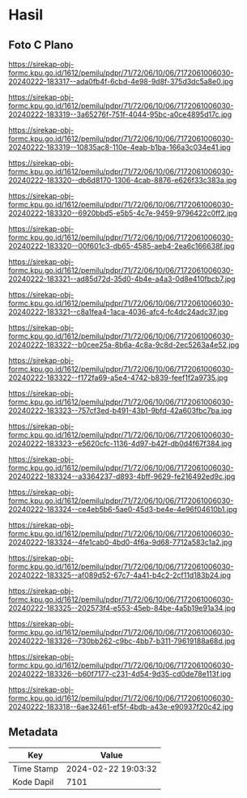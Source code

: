 # Hasil

## Foto C Plano

https://sirekap-obj-formc.kpu.go.id/1612/pemilu/pdpr/71/72/06/10/06/7172061006030-20240222-183317--ada0fb4f-6cbd-4e98-9d8f-375d3dc5a8e0.jpg

https://sirekap-obj-formc.kpu.go.id/1612/pemilu/pdpr/71/72/06/10/06/7172061006030-20240222-183319--3a65276f-751f-4044-95bc-a0ce4895d17c.jpg

https://sirekap-obj-formc.kpu.go.id/1612/pemilu/pdpr/71/72/06/10/06/7172061006030-20240222-183319--10835ac8-110e-4eab-b1ba-166a3c034e41.jpg

https://sirekap-obj-formc.kpu.go.id/1612/pemilu/pdpr/71/72/06/10/06/7172061006030-20240222-183320--db6d8170-1306-4cab-8876-e626f33c383a.jpg

https://sirekap-obj-formc.kpu.go.id/1612/pemilu/pdpr/71/72/06/10/06/7172061006030-20240222-183320--6920bbd5-e5b5-4c7e-9459-9796422c0ff2.jpg

https://sirekap-obj-formc.kpu.go.id/1612/pemilu/pdpr/71/72/06/10/06/7172061006030-20240222-183320--00f601c3-db65-4585-aeb4-2ea6c166638f.jpg

https://sirekap-obj-formc.kpu.go.id/1612/pemilu/pdpr/71/72/06/10/06/7172061006030-20240222-183321--ad85d72d-35d0-4b4e-a4a3-0d8e410fbcb7.jpg

https://sirekap-obj-formc.kpu.go.id/1612/pemilu/pdpr/71/72/06/10/06/7172061006030-20240222-183321--c8a1fea4-1aca-4036-afc4-fc4dc24adc37.jpg

https://sirekap-obj-formc.kpu.go.id/1612/pemilu/pdpr/71/72/06/10/06/7172061006030-20240222-183322--b0cee25a-8b6a-4c8a-9c8d-2ec5263a4e52.jpg

https://sirekap-obj-formc.kpu.go.id/1612/pemilu/pdpr/71/72/06/10/06/7172061006030-20240222-183322--f172fa69-a5e4-4742-b839-feef1f2a9735.jpg

https://sirekap-obj-formc.kpu.go.id/1612/pemilu/pdpr/71/72/06/10/06/7172061006030-20240222-183323--757cf3ed-b491-43b1-9bfd-42a603fbc7ba.jpg

https://sirekap-obj-formc.kpu.go.id/1612/pemilu/pdpr/71/72/06/10/06/7172061006030-20240222-183323--e5620cfc-1136-4d97-b42f-db0d4f67f384.jpg

https://sirekap-obj-formc.kpu.go.id/1612/pemilu/pdpr/71/72/06/10/06/7172061006030-20240222-183324--a3364237-d893-4bff-9629-fe216492ed9c.jpg

https://sirekap-obj-formc.kpu.go.id/1612/pemilu/pdpr/71/72/06/10/06/7172061006030-20240222-183324--ce4eb5b6-5ae0-45d3-be4e-4e96f04610b1.jpg

https://sirekap-obj-formc.kpu.go.id/1612/pemilu/pdpr/71/72/06/10/06/7172061006030-20240222-183324--4fe1cab0-4bd0-4f6a-9d68-7712a583c1a2.jpg

https://sirekap-obj-formc.kpu.go.id/1612/pemilu/pdpr/71/72/06/10/06/7172061006030-20240222-183325--af089d52-67c7-4a41-b4c2-2cf11d183b24.jpg

https://sirekap-obj-formc.kpu.go.id/1612/pemilu/pdpr/71/72/06/10/06/7172061006030-20240222-183325--202573f4-e553-45eb-84be-4a5b19e91a34.jpg

https://sirekap-obj-formc.kpu.go.id/1612/pemilu/pdpr/71/72/06/10/06/7172061006030-20240222-183326--730bb262-c9bc-4bb7-b311-79619188a68d.jpg

https://sirekap-obj-formc.kpu.go.id/1612/pemilu/pdpr/71/72/06/10/06/7172061006030-20240222-183326--b60f7177-c231-4d54-9d35-cd0de78e113f.jpg

https://sirekap-obj-formc.kpu.go.id/1612/pemilu/pdpr/71/72/06/10/06/7172061006030-20240222-183318--6ae32461-ef5f-4bdb-a43e-e90937f20c42.jpg


## Metadata

| Key        | Value               |
| ---------- | ------------------- |
| Time Stamp | 2024-02-22 19:03:32 |
| Kode Dapil | 7101                |




